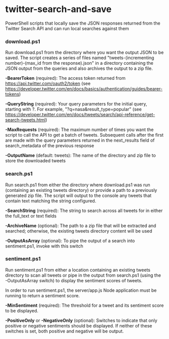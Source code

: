 # twitter-search-and-save
PowerShell scripts that locally save the JSON responses returned from the Twitter Search API and can run local searches against them

### download.ps1
Run download.ps1 from the directory where you want the output JSON to be saved. The script creates a series of files named "tweets-(incrementing number)-(max_id from the response).json" in a directory containing the JSON output from the queries and also archives the output to a zip file.

**-BearerToken** (required): The access token returned from https://api.twitter.com/oauth2/token (see https://developer.twitter.com/en/docs/basics/authentication/guides/bearer-tokens)

**-QueryString** (required): Your query parameters for the initial query, starting with ?. For example, "?q=nasa&result_type=popular" (see https://developer.twitter.com/en/docs/tweets/search/api-reference/get-search-tweets.html)

**-MaxRequests** (required): The maximum number of times you want the script to call the API to get a batch of tweets. Subsequent calls after the first are made with the query parameters returned in the next_results field of search_metadata of the previous response

**-OutputName** (default: tweets): The name of the directory and zip file to store the downloaded tweets

### search.ps1
Run search.ps1 from either the directory where download.ps1 was run (containing an existing tweets directory) or provide a path to a previously generated zip file. The script will output to the console any tweets that contain text matching the string configured.

**-SearchString** (required): The string to search across all tweets for in either the full_text or text fields

**-ArchiveName** (optional): The path to a zip file that will be extracted and searched; otherwise, the existing tweets directory content will be used

**-OutputAsArray** (optional): To pipe the output of a search into sentiment.ps1, invoke with this switch

### sentiment.ps1
Run sentiment.ps1 from either a location containing an existing tweets directory to scan all tweets or pipe in the output from search.ps1 (using the -OutputAsArray switch) to display the sentiment scores of tweets.

In order to run sentiment.ps1, the server/app.js Node application must be running to return a sentiment score. 

**-MinSentiment** (required): The threshold for a tweet and its sentiment score to be displayed.

**-PositiveOnly** or **-NegativeOnly** (optional): Switches to indicate that only positive or negative sentiments should be displayed. If neither of these switches is set, both positive and negative will be output. 
